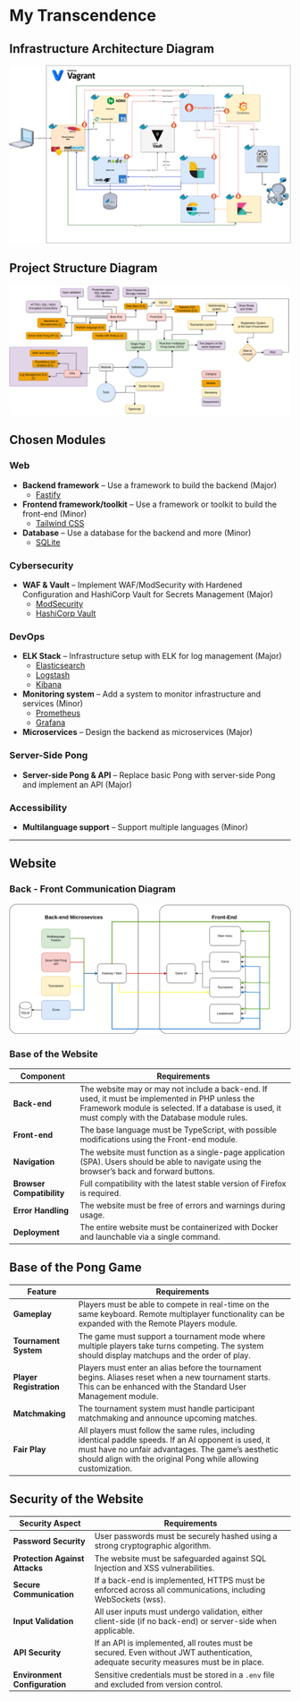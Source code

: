 # My Transcendence

## Infrastructure Architecture Diagram

![Architecture-Diagram](Architecture-Diagram.png)

## Project Structure Diagram

![Project Structure](Project.png)

## Chosen Modules

### Web

- **Backend framework** – Use a framework to build the backend (Major)  
  - [Fastify](https://fastify.dev/)
- **Frontend framework/toolkit** – Use a framework or toolkit to build the front-end (Minor)  
  - [Tailwind CSS](https://tailwindcss.com/)
- **Database** – Use a database for the backend and more (Minor)  
  - [SQLite](https://www.sqlite.org/)

### Cybersecurity

- **WAF & Vault** – Implement WAF/ModSecurity with Hardened Configuration and HashiCorp Vault for Secrets Management (Major)  
  - [ModSecurity](https://modsecurity.org/)  
  - [HashiCorp Vault](https://www.vaultproject.io/)

### DevOps

- **ELK Stack** – Infrastructure setup with ELK for log management (Major)  
  - [Elasticsearch](https://www.elastic.co/elasticsearch/)  
  - [Logstash](https://www.elastic.co/logstash/)  
  - [Kibana](https://www.elastic.co/kibana/)
- **Monitoring system** – Add a system to monitor infrastructure and services (Minor)  
  - [Prometheus](https://prometheus.io/)  
  - [Grafana](https://grafana.com/)
- **Microservices** – Design the backend as microservices (Major)

### Server-Side Pong

- **Server-side Pong & API** – Replace basic Pong with server-side Pong and implement an API (Major)

### Accessibility

- **Multilanguage support** – Support multiple languages (Minor)

---

## Website

### Back - Front Communication Diagram

![Back-Front Communication](Back-Front-Communication.png)

### Base of the Website

| Component  | Requirements |
|------------|-------------|
| **Back-end** | The website may or may not include a back-end. If used, it must be implemented in PHP unless the Framework module is selected. If a database is used, it must comply with the Database module rules. |
| **Front-end** | The base language must be TypeScript, with possible modifications using the Front-end module. |
| **Navigation** | The website must function as a single-page application (SPA). Users should be able to navigate using the browser’s back and forward buttons. |
| **Browser Compatibility** | Full compatibility with the latest stable version of Firefox is required. |
| **Error Handling** | The website must be free of errors and warnings during usage. |
| **Deployment** | The entire website must be containerized with Docker and launchable via a single command. |

## Base of the Pong Game

| Feature | Requirements |
|---------|-------------|
| **Gameplay** | Players must be able to compete in real-time on the same keyboard. Remote multiplayer functionality can be expanded with the Remote Players module. |
| **Tournament System** | The game must support a tournament mode where multiple players take turns competing. The system should display matchups and the order of play. |
| **Player Registration** | Players must enter an alias before the tournament begins. Aliases reset when a new tournament starts. This can be enhanced with the Standard User Management module. |
| **Matchmaking** | The tournament system must handle participant matchmaking and announce upcoming matches. |
| **Fair Play** | All players must follow the same rules, including identical paddle speeds. If an AI opponent is used, it must have no unfair advantages. The game’s aesthetic should align with the original Pong while allowing customization. |

## Security of the Website

| Security Aspect | Requirements |
|-----------------|-------------|
| **Password Security** | User passwords must be securely hashed using a strong cryptographic algorithm. |
| **Protection Against Attacks** | The website must be safeguarded against SQL Injection and XSS vulnerabilities. |
| **Secure Communication** | If a back-end is implemented, HTTPS must be enforced across all communications, including WebSockets (wss). |
| **Input Validation** | All user inputs must undergo validation, either client-side (if no back-end) or server-side when applicable. |
| **API Security** | If an API is implemented, all routes must be secured. Even without JWT authentication, adequate security measures must be in place. |
| **Environment Configuration** | Sensitive credentials must be stored in a `.env` file and excluded from version control. |


